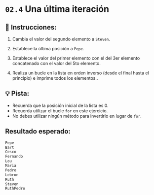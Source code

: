 # `02.4` Una última iteración

## 📝 Instrucciones:

1. Cambia el valor del segundo elemento a `Steven`.

2. Establece la última posición a `Pepe`.

3. Establece el valor del primer elemento con el del 3er elemento concatenado con el valor del 5to elemento.

4. Realiza un bucle en la lista en orden inverso (desde el final hasta el principio) e imprime todos los elementos..

## 💡 Pista:

- Recuerda que la posición inicial de la lista es 0.
- Recuerda utilizar el bucle `for` en este ejercicio.
- No debes utilizar ningún método para invertirlo en lugar de `for`.
## Resultado esperado:

```py
Pepe
Bart
Cesco
Fernando
Lou
Maria
Pedro
Lebron
Ruth
Steven
RuthPedro
```
